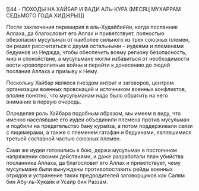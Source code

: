 [[44 - ПОХОДЫ НА ХАЙБАР И ВАДИ АЛЬ-КУРА (МЕСЯЦ МУХАРРАМ СЕДЬМОГО ГОДА ХИДЖРЫ)]]

После заключения перемирия в аль-Худайбиййи, когда посланник Аллаха, да благословит его Аллах и приветствует, полностью обезопасил мусульман от наиболее сильного из трех союзных племен, он решил рассчитаться с двумя остальными – иудеями и племенами бедуинов из Неджда, чтобы обеспечить всему региону безопасность, мир и спокойствие, а мусульмане могли избавиться от необходимости вести кровопролитные войны и перейти к донесению до людей послания Аллаха и призыву к Нему.

Поскольку Хайбар являлся гнездом интриг и заговоров, центром организации военных провокаций и источником военных конфликтов, вполне понятно, что мусульманам надо было обратить на него внимание в первую очередь.

Определяя роль Хайбара подобным образом, мы имеем в виду, что именно населявшие его иудеи объединили племена против мусульман и подбили на предательство бану курайза, а потом поддерживали связи с лицемерами, а также с племенем гатафан и бедуинами, являвшимися третьей составной частью союзных племен.

Сами же иудеи готовились к бою, держа мусульман в постоянном напряжении своими действиями, и даже разработали план убийства посланника Аллаха, да благословит его Аллах и приветствует, чему мусульмане были вынуждены противопоставить рейды военных отрядов и устранение таких предводителей заговорщиков как Салям бин Абу-ль-Хукайк и Усайр бин Раззам.

